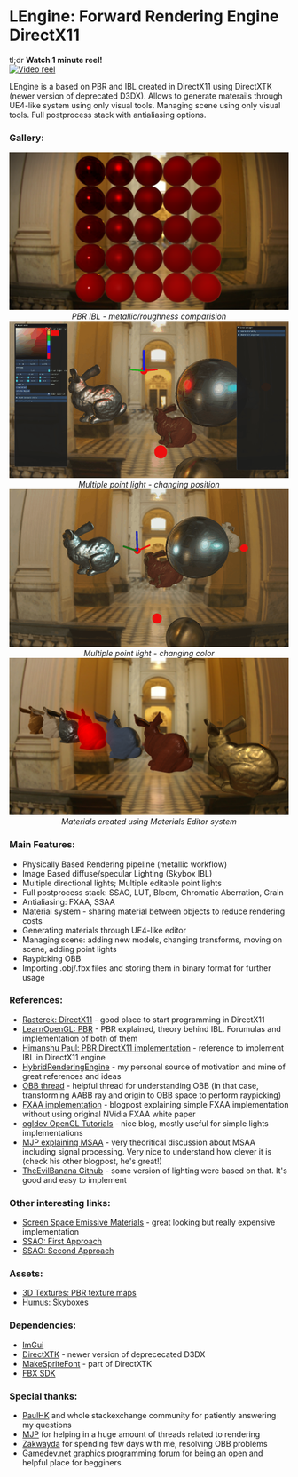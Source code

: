 <h1>LEngine: Forward Rendering Engine DirectX11</h1>

tl;dr <b>Watch 1 minute reel!</b>
</br>
[![Video reel](http://img.youtube.com/vi/8yBFS8V1r2s/0.jpg)](http://www.youtube.com/watch?v=8yBFS8V1r2s "Video reel")

LEngine is a based on PBR and IBL created in DirectX11 using DirectXTK (newer version of deprecated D3DX).
Allows to generate materails through UE4-like system using only visual tools. Managing scene using only visual tools. Full postprocess stack with antialiasing options.

<h3>Gallery:</h3>
<center><img src="LEngine/Blog/metallicWorkflow_new.png"></center>
<center><i>PBR IBL - metallic/roughness comparision</i></center>

<center><img src="LEngine/Blog/dynLight_color.gif"></center>
<center><i>Multiple point light - changing position</i></center>

<center><img src="LEngine/Blog/dynLight_movement.gif"></center>
<center><i>Multiple point light - changing color</i></center>

<center><img src="LEngine/Blog/present_bunnies.png"></center>
<center><i>Materials created using Materials Editor system</i></center>

<h3>Main Features:</h3>
 <ul>
  <li>Physically Based Rendering pipeline (metallic workflow)</li>
  <li>Image Based diffuse/specular Lighting (Skybox IBL)</li>  
 <li>Multiple directional lights; Multiple editable point lights</li>
  <li>Full postprocess stack: SSAO, LUT, Bloom, Chromatic Aberration, Grain</li>
  <li>Antialiasing: FXAA, SSAA</li>  
 <li>Material system - sharing material between objects to reduce rendering costs</li>
 <li>Generating materials through UE4-like editor</li>
 <li>Managing scene: adding new models, changing transforms, moving on scene, adding point lights</li>
 <li>Raypicking OBB</li>
 <li>Importing .obj/.fbx files and storing them in binary format for further usage</li>
</ul>

<h3>References:</h3>
<ul>
  <li><a href="http://www.rastertek.com/tutdx11.html">Rasterek: DirectX11</a> - good place to start programming in DirectX11</li>
  <li><a href="https://learnopengl.com/PBR/Theory">LearnOpenGL: PBR</a> - PBR explained, theory behind IBL. Forumulas and implementation of both of them</li> 
  <li><a href="https://himanshupaul.com/2018/03/13/physically-based-rendering-directx-11/">Himanshu Paul: PBR DirectX11 implementation</a> - reference to implement IBL in DirectX11 engine</li>
  <li><a href="https://github.com/Angelo1211/HybridRenderingEngine">HybridRenderingEngine</a> - my personal source of motivation and mine of great references and ideas</li>
   <li><a href="https://www.gamedev.net/forums/topic/703964-ray-obb-intersection-test-valid-only-for-90-and-180-deg/?page=2&tab=comments#comment-5413521">OBB thread</a> - helpful thread for understanding OBB (in that case, transforming AABB ray and origin to OBB space to perform raypicking)</li>
   <li><a href="http://blog.simonrodriguez.fr/articles/30-07-2016_implementing_fxaa.html">FXAA implementation</a> - blogpost explaining simple FXAA implementation without using original NVidia FXAA white paper</li>
   <li><a href="http://ogldev.atspace.co.uk/index.html">ogldev OpenGL Tutorials</a> - nice blog, mostly useful for simple lights implementations</li>
   <li><a href="https://mynameismjp.wordpress.com/2012/10/24/msaa-overview/">MJP explaining MSAA</a> - very theoritical discussion about MSAA including signal processing. Very nice to understand how clever it is (check his other blogpost, he's great!)</li>
   <li><a href="https://github.com/TheEvilBanana/PhysicallyBasedRendering">TheEvilBanana Github</a> - some version of lighting were based on that. It's good and easy to implement</li>
 
</ul>

<h3>Other interesting links:</h3>
<ul>
  <li><a href="https://kosmonautblog.wordpress.com/2016/10/02/screen-space-emissive-materials/">Screen Space Emissive Materials</a> - great looking but really expensive implementation</li>
  <li><a href="https://nbertoa.wordpress.com/2016/12/02/directx-12-engine-ambient-occlusion/">SSAO: First Approach</a></li>
   <li><a href="https://nbertoa.wordpress.com/2017/02/04/directx-12-ambient-occlusion-the-second-approach/">SSAO: Second Approach</a></li>
</ul>

<h3>Assets:</h3>
<ul>
  <li><a href="https://3dtextures.me/">3D Textures: PBR texture maps</a></li>
  <li><a href="http://www.humus.name/index.php?page=Textures&start=0">Humus: Skyboxes</a></li>
</ul>

<h3>Dependencies:</h3>
<ul>
  <li><a href="https://github.com/ocornut/imgui">ImGui</a></li>
  <li><a href="https://github.com/microsoft/DirectXTK">DirectXTK</a> - newer version of deprececated D3DX</li>
  <li><a href="https://github.com/microsoft/DirectXTK/wiki/MakeSpriteFont">MakeSpriteFont</a> - part of DirectXTK</li>
  <li><a href="https://www.autodesk.com/developer-network/platform-technologies/fbx-sdk-2019-0">FBX SDK</a></li>  
</ul>

<h3>Special thanks:</h3>
<ul>
  <li><a href="https://computergraphics.stackexchange.com/users/3073/paulhk">PaulHK</a> and whole stackexchange community for patiently answering my questions</li>
  <li><a href="https://www.gamedev.net/profile/118414-mjp/">MJP</a> for helping in a huge amount of threads related to rendering </li>
   <li><a href="https://www.gamedev.net/profile/51412-zakwayda/">Zakwayda</a> for spending few days with me, resolving OBB problems </li>
   <li><a href="https://www.gamedev.net/forums/forum/5-graphics-and-gpu-programming/">Gamedev.net graphics programming forum</a> for being an open and helpful place for begginers </li>
</ul>
